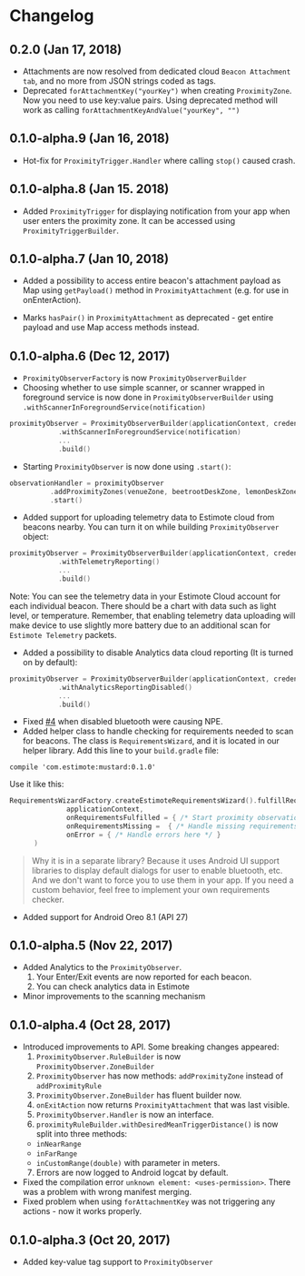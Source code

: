 Changelog
=====================
## 0.2.0 (Jan 17, 2018)
- Attachments are now resolved from dedicated cloud `Beacon Attachment tab`, and no more from JSON strings coded as tags.
- Deprecated `forAttachmentKey("yourKey")` when creating `ProximityZone`. Now you need to use key:value pairs. Using deprecated method will work as calling `forAttachmentKeyAndValue("yourKey", "")`

## 0.1.0-alpha.9 (Jan 16, 2018)
- Hot-fix for `ProximityTrigger.Handler` where calling `stop()` caused crash.

## 0.1.0-alpha.8 (Jan 15. 2018)
- Added `ProximityTrigger` for displaying notification from your app when user enters the proximity zone. It can be accessed using `ProximityTriggerBuilder`.

## 0.1.0-alpha.7 (Jan 10, 2018)

- Added a possibility to access entire beacon's attachment payload as Map using `getPayload()` method in `ProximityAttachment` (e.g. for use in onEnterAction).

- Marks `hasPair()`  in `ProximityAttachment` as deprecated - get entire payload and use Map access methods instead.

## 0.1.0-alpha.6 (Dec 12, 2017)

- `ProximityObserverFactory` is now `ProximityObserverBuilder`
- Choosing whether to use simple scanner, or scanner wrapped in foreground service is now done in `ProximityObserverBuilder` using `.withScannerInForegroundService(notification)`
``` Kotlin
proximityObserver = ProximityObserverBuilder(applicationContext, credentials)
            .withScannerInForegroundService(notification)
            ...
            .build()
``` 
- Starting `ProximityObserver` is now done using `.start()`:
``` Kotlin
observationHandler = proximityObserver
          .addProximityZones(venueZone, beetrootDeskZone, lemonDeskZone)
          .start()
```
- Added support for uploading telemetry data to Estimote cloud from beacons nearby. You can turn it on while building `ProximityObserver` object: 
``` Kotlin
proximityObserver = ProximityObserverBuilder(applicationContext, credentials)
            .withTelemetryReporting()
            ...
            .build()
``` 
Note: You can see the telemetry data in your Estimote Cloud account for each individual beacon. There should be a chart  with data such as light level, or temperature. Remember, that enabling telemetry data uploading will make device to use slightly more battery due to an additional scan for `Estimote Telemetry` packets. 

- Added a possibility to disable Analytics data cloud reporting (It is turned on by default):
``` Kotlin
proximityObserver = ProximityObserverBuilder(applicationContext, credentials)
            .withAnalyticsReportingDisabled()
            ...
            .build()
``` 
- Fixed [#4](https://github.com/Estimote/Android-Proximity-SDK/issues/4) when disabled bluetooth were causing NPE.
- Added helper class to handle checking for requirements needed to scan for beacons. The class is `RequirementsWizard`, and it is located in our helper library. Add this line to your `build.gradle` file:

```Gradle
compile 'com.estimote:mustard:0.1.0'
```
Use it like this:
```Kotlin 
RequirementsWizardFactory.createEstimoteRequirementsWizard().fulfillRequirements(
              applicationContext,
              onRequirementsFulfilled = { /* Start proximity observation here */ },
              onRequirementsMissing =  { /* Handle missing requirements here */ },
              onError = { /* Handle errors here */ }
      )
```
>Why it is in a separate library? Because it uses Android UI support libraries to display default dialogs for user to enable bluetooth, etc. And we don't want to force you to use them in your app. If you need a custom behavior, feel free to implement your own requirements checker.
 
- Added support for Android Oreo 8.1 (API 27)


## 0.1.0-alpha.5 (Nov 22, 2017)
- Added Analytics to the `ProximityObserver`. 
  1. Your Enter/Exit events are now reported for each beacon.
  2. You can check analytics data in Estimote 
- Minor improvements to the scanning mechanism 

## 0.1.0-alpha.4 (Oct 28, 2017)
- Introduced improvements to API. Some breaking changes appeared:
  1. `ProximityObserver.RuleBuilder` is now `ProximityObserver.ZoneBuilder`
  2. `ProximityObserver` has now methods: `addProximityZone` instead of `addProximityRule`
  3. `ProximityObserver.ZoneBuilder` has fluent builder now. 
  4. `onExitAction` now returns `ProximityAttachment` that was last visible. 
  5. `ProximityObserver.Handler` is now an interface. 
  6. `proximityRuleBuilder.withDesiredMeanTriggerDistance()` is now split into three methods:
    - `inNearRange`
    - `inFarRange`
    - `inCustomRange(double)` with parameter in meters. 
  7. Errors are now logged to Android logcat by default. 
- Fixed the compilation error `unknown element: <uses-permission>`. There was a problem with wrong manifest merging.
- Fixed problem when using `forAttachmentKey` was not triggering any actions - now it works properly.

## 0.1.0-alpha.3 (Oct 20, 2017)
- Added key-value tag support to `ProximityObserver`

